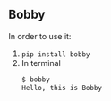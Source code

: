 ## Bobby

In order to use it:

1. `pip install bobby`
2. In terminal <br>
    ```bash
    $ bobby 
    Hello, this is Bobby
    ````

